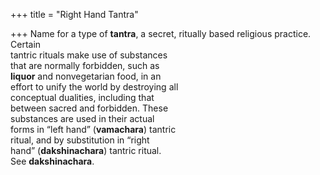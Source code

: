+++
title = "Right Hand Tantra"

+++
Name for a type of **tantra**, a secret, ritually based religious practice. Certain  
tantric rituals make use of substances  
that are normally forbidden, such as  
**liquor** and nonvegetarian food, in an  
effort to unify the world by destroying all  
conceptual dualities, including that  
between sacred and forbidden. These  
substances are used in their actual  
forms in “left hand” (**vamachara**) tantric  
ritual, and by substitution in “right  
hand” (**dakshinachara**) tantric ritual.  
See **dakshinachara**.
